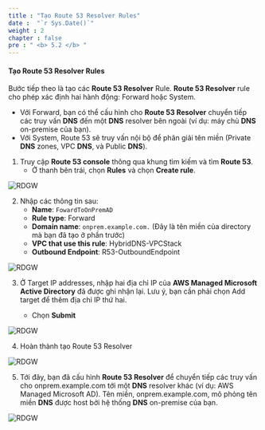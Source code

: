 ```yaml
---
title : "Tạo Route 53 Resolver Rules"
date :  "`r Sys.Date()`" 
weight : 2
chapter : false
pre : " <b> 5.2 </b> "
---
```


#### Tạo Route 53 Resolver Rules

Bước tiếp theo là tạo các **Route 53 Resolver** Rule. **Route 53 Resolver** rule cho phép xác định hai hành động: Forward hoặc System.

- Với Forward, bạn có thể cấu hình cho **Route 53 Resolver** chuyển tiếp các truy vấn **DNS** đến một **DNS** resolver bên ngoài (ví dụ: máy chủ **DNS** on-premise của bạn).
- Với System, Route 53 sẽ truy vấn nội bộ để phân giải tên miền (Private **DNS** zones, VPC **DNS**, và Public **DNS**).

1. Truy cập **Route 53 console** thông qua khung tìm kiếm và tìm **Route 53**.
   - Ở thanh bên trái, chọn **Rules** và chọn **Create rule**.

![RDGW](/images/5.2-CreateRoute53rule/0001.png?featherlight=false&width=90pc)

2. Nhập các thông tin sau:
   - **Name**: `FowardToOnPremAD`
   - **Rule type**: Forward
   - **Domain name**: `onprem.example.com.` (Đây là tên miền của directory mà bạn đã tạo ở phần trước)
   - **VPC that use this rule**: HybridDNS-VPCStack
   - **Outbound Endpoint**: R53-OutboundEndpoint

![RDGW](/images/5.2-CreateRoute53rule/0002.png?featherlight=false&width=90pc)

3. Ở Target IP addresses, nhập hai địa chỉ IP của **AWS Managed Microsoft Active Directory** đã được ghi nhận lại. Lưu ý, bạn cần phải chọn Add target để thêm địa chỉ IP thứ hai.

   - Chọn **Submit**

![RDGW](/images/5.2-CreateRoute53rule/0003.png?featherlight=false&width=90pc)

4. Hoàn thành tạo Route 53 Resolver

![RDGW](/images/5.2-CreateRoute53rule/0004.png?featherlight=false&width=90pc)

5. Tới đây, bạn đã cấu hình **Route 53 Resolver** để chuyển tiếp các truy vấn cho onprem.example.com tới một **DNS** resolver khác (ví dụ: AWS Managed Microsoft AD). Tên miền, onprem.example.com, mô phỏng tên miền **DNS** được host bởi hệ thống **DNS** on-premise của bạn.

![RDGW](/images/5.2-CreateRoute53rule/0005.png?featherlight=false&width=90pc)
